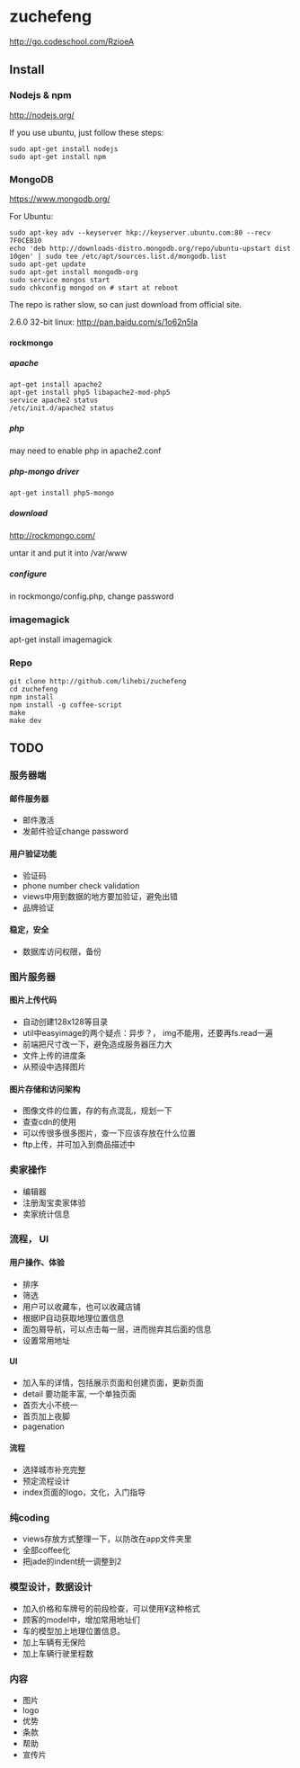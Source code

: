 # zuchefeng

http://go.codeschool.com/RzioeA

## Install

### Nodejs & npm
http://nodejs.org/

If you use ubuntu, just follow these steps:
```
sudo apt-get install nodejs
sudo apt-get install npm
```

### MongoDB
https://www.mongodb.org/

For Ubuntu:
```
sudo apt-key adv --keyserver hkp://keyserver.ubuntu.com:80 --recv 7F0CEB10
echo 'deb http://downloads-distro.mongodb.org/repo/ubuntu-upstart dist 10gen' | sudo tee /etc/apt/sources.list.d/mongodb.list
sudo apt-get update
sudo apt-get install mongodb-org
sudo service mongos start
sudo chkconfig mongod on # start at reboot
```
The repo is rather slow, so can just download from official site.

2.6.0 32-bit linux:
http://pan.baidu.com/s/1o62n5Ia

#### rockmongo

##### apache

```
apt-get install apache2
apt-get install php5 libapache2-mod-php5
service apache2 status
/etc/init.d/apache2 status
```

##### php
may need to enable php in apache2.conf

##### php-mongo driver

`apt-get install php5-mongo`

##### download
http://rockmongo.com/

untar it and put it into /var/www

##### configure

in rockmongo/config.php, change password

### imagemagick

apt-get install imagemagick

### Repo

```
git clone http://github.com/lihebi/zuchefeng
cd zuchefeng
npm install
npm install -g coffee-script
make
make dev
```

## TODO


### 服务器端



#### 邮件服务器
* 邮件激活
* 发邮件验证change password

#### 用户验证功能
* 验证码
* phone number check validation
* views中用到数据的地方要加验证，避免出错
* 品牌验证



#### 稳定，安全
* 数据库访问权限，备份


### 图片服务器



#### 图片上传代码
* 自动创建128x128等目录
* util中easyimage的两个疑点：异步？， img不能用，还要再fs.read一遍
* 前端把尺寸改一下，避免造成服务器压力大
* 文件上传的进度条
* 从预设中选择图片

#### 图片存储和访问架构
* 图像文件的位置，存的有点混乱，规划一下
* 查查cdn的使用
* 可以传很多很多图片，查一下应该存放在什么位置
* ftp上传，并可加入到商品描述中

### 卖家操作
* 编辑器
* 注册淘宝卖家体验
* 卖家统计信息


### 流程， UI

#### 用户操作、体验

* 排序
* 筛选
* 用户可以收藏车，也可以收藏店铺
* 根据IP自动获取地理位置信息
* 面包屑导航，可以点击每一层，进而抛弃其后面的信息
* 设置常用地址

#### UI
* 加入车的详情，包括展示页面和创建页面，更新页面
* detail 要功能丰富, 一个单独页面
* 首页大小不统一
* 首页加上夜脚
* pagenation


#### 流程
* 选择城市补充完整
* 预定流程设计
* index页面的logo，文化，入门指导

### 纯coding

* views存放方式整理一下，以防改在app文件夹里
* 全部coffee化
* 把jade的indent统一调整到2



### 模型设计，数据设计

* 加入价格和车牌号的前段检查，可以使用¥这种格式
* 顾客的model中，增加常用地址们
* 车的模型加上地理位置信息。
* 加上车辆有无保险
* 加上车辆行驶里程数

### 内容
* 图片
* logo
* 优势
* 条款
* 帮助
* 宣传片

